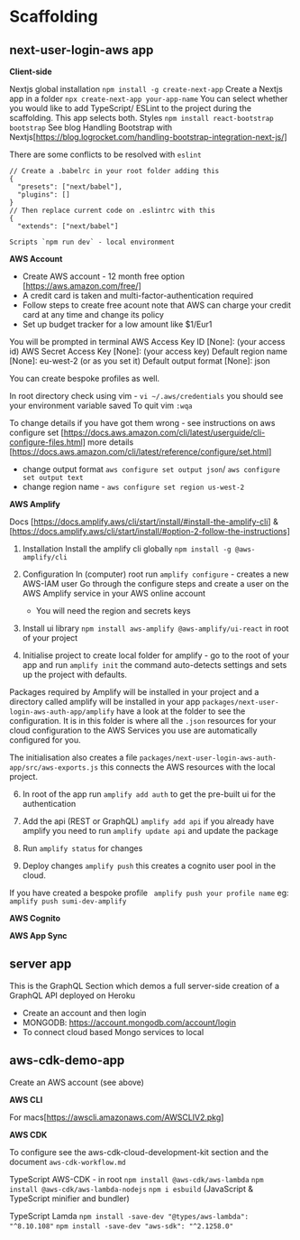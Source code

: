# Scaffolding

## next-user-login-aws app

**Client-side**

Nextjs global installation `npm install -g create-next-app`
Create a Nextjs app in a folder
`npx create-next-app your-app-name` You can select whether you would like to add TypeScript/ ESLint to the project during the scaffolding. This app selects both.
Styles `npm install react-bootstrap bootstrap`
See blog Handling Bootstrap with Nextjs[https://blog.logrocket.com/handling-bootstrap-integration-next-js/]

There are some conflicts to be resolved with `eslint`

```
// Create a .babelrc in your root folder adding this
{
  "presets": ["next/babel"],
  "plugins": []
}
// Then replace current code on .eslintrc with this
{
  "extends": ["next/babel"]

Scripts `npm run dev` - local environment
```

**AWS Account**

- Create AWS account - 12 month free option [https://aws.amazon.com/free/]
- A credit card is taken and multi-factor-authentication required
- Follow steps to create free acount note that AWS can charge your credit card at any time and change its policy
- Set up budget tracker for a low amount like $1/Eur1

You will be prompted in terminal
AWS Access Key ID [None]: (your access id)
AWS Secret Access Key [None]: (your access key)
Default region name [None]: eu-west-2 (or as you set it)
Default output format [None]: json

You can create bespoke profiles as well.

In root directory check using vim - `vi ~/.aws/credentials` you should see your environment variable saved
To quit vim `:wqa`

To change details if you have got them wrong - see instructions on aws configure set [https://docs.aws.amazon.com/cli/latest/userguide/cli-configure-files.html] more details [https://docs.aws.amazon.com/cli/latest/reference/configure/set.html]

- change output format `aws configure set output json`/ `aws configure set output text`
- change region name - `aws configure set region us-west-2`

**AWS Amplify**

Docs
[https://docs.amplify.aws/cli/start/install/#install-the-amplify-cli] &
[https://docs.amplify.aws/cli/start/install/#option-2-follow-the-instructions]

1. Installation
   Install the amplify cli globally
   `npm install -g @aws-amplify/cli`

2. Configuration
   In (computer) root run
   `amplify configure` - creates a new AWS-IAM user
   Go through the configure steps and create a user on the AWS Amplify service in your AWS online account

   - You will need the region and secrets keys

3. Install ui library `npm install aws-amplify @aws-amplify/ui-react` in root of your project

4. Initialise project to create local folder for amplify - go to the root of your app and run `amplify init` the command auto-detects settings and sets up the project with defaults.

Packages required by Amplify will be installed in your project and a directory called amplify will be installed in your app `packages/next-user-login-aws-auth-app/amplify` have a look at the folder to see the configuration. It is in this folder is where all the `.json` resources for your cloud configuration to the AWS Services you use are automatically configured for you.

The initialisation also creates a file `packages/next-user-login-aws-auth-app/src/aws-exports.js` this connects the AWS resources with the local project.

6. In root of the app run `amplify add auth` to get the pre-built ui for the authentication

7. Add the api (REST or GraphQL) `amplify add api` if you already have amplify you need to run `amplify update api` and update the package

8. Run `amplify status` for changes

9. Deploy changes `amplify push` this creates a cognito user pool in the cloud.

If you have created a bespoke profile ` amplify push your profile name` eg: `amplify push sumi-dev-amplify`

**AWS Cognito**

**AWS App Sync**

## server app

This is the GraphQL Section which demos a full server-side creation of a GraphQL API deployed on Heroku

- Create an account and then login
- MONGODB: https://account.mongodb.com/account/login
- To connect cloud based Mongo services to local

## aws-cdk-demo-app

Create an AWS account (see above)

**AWS CLI**

For macs[https://awscli.amazonaws.com/AWSCLIV2.pkg]

**AWS CDK**

To configure see the aws-cdk-cloud-development-kit section and the document `aws-cdk-workflow.md`

TypeScript AWS-CDK - in root
`npm install @aws-cdk/aws-lambda`
`npm install @aws-cdk/aws-lambda-nodejs`
`npm i esbuild` (JavaScript & TypeScript minifier and bundler)

TypeScript Lamda
`npm install -save-dev "@types/aws-lambda": "^8.10.108"`
`npm install -save-dev "aws-sdk": "^2.1258.0" `
